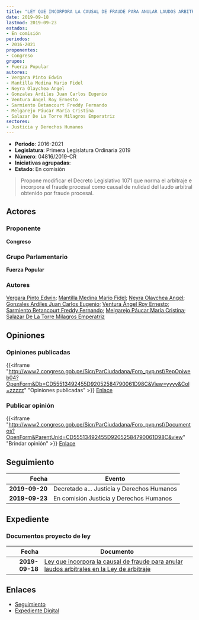 ```yaml
---
title: "LEY QUE INCORPORA LA CAUSAL DE FRAUDE PARA ANULAR LAUDOS ARBITRALES EN LA LEY DE ARBITRAJE"
date: 2019-09-18
lastmod: 2019-09-23
estados:
- En comisión
periodos:
- 2016-2021
proponentes:
- Congreso
grupos:
- Fuerza Popular
autores:
- Vergara Pinto Edwin
- Mantilla Medina Mario Fidel
- Neyra Olaychea Angel
- Gonzales Ardiles Juan Carlos Eugenio
- Ventura Ángel Roy Ernesto
- Sarmiento Betancourt Freddy Fernando
- Melgarejo Páucar María Cristina
- Salazar De La Torre Milagros Emperatriz
sectores:
- Justicia y Derechos Humanos
---
```

- **Periodo**: 2016-2021
- **Legislatura**: Primera Legislatura Ordinaria 2019
- **Número**: 04816/2019-CR
- **Iniciativas agrupadas**: 
- **Estado**: En comisión

> Propone modificar el Decreto Legislativo 1071 que norma el arbitraje e incorpora el fraude procesal como causal de nulidad del laudo arbitral obtenido por fraude procesal.


## Actores

### Proponente

**Congreso**

### Grupo Parlamentario

**Fuerza Popular**

### Autores

[Vergara Pinto Edwin](mailto:mailto:evergara@congreso.gob.pe); [Mantilla Medina Mario Fidel](mailto:mailto:mmantilla@congreso.gob.pe); [Neyra Olaychea Angel](mailto:mailto:); [Gonzales Ardiles Juan Carlos Eugenio](mailto:mailto:jgonzalesa@congreso.gob.pe); [Ventura Ángel Roy Ernesto](mailto:mailto:rventura@congreso.gob.pe); [Sarmiento Betancourt Freddy Fernando](mailto:mailto:fsarmiento@congreso.gob.pe); [Melgarejo Páucar María Cristina](mailto:mailto:mmelgarejo@congreso.gob.pe); [Salazar De La Torre Milagros Emperatriz](mailto:mailto:msalazard@congreso.gob.pe)

## Opiniones

### Opiniones publicadas

{{<iframe "http://www2.congreso.gob.pe/Sicr/ParCiudadana/Foro_pvp.nsf/RepOpiweb04?OpenForm&Db=CD55513492455D92052584790061D98C&View=yyyy&Col=zzzzz" "Opiniones publicadas" >}}
[Enlace](http://www2.congreso.gob.pe/Sicr/ParCiudadana/Foro_pvp.nsf/RepOpiweb04?OpenForm&Db=CD55513492455D92052584790061D98C&View=yyyy&Col=zzzzz)

### Publicar opinión

{{<iframe "http://www2.congreso.gob.pe/Sicr/ParCiudadana/Foro_pvp.nsf/Documentos?OpenForm&ParentUnid=CD55513492455D92052584790061D98C&view" "Brindar opinión" >}}
[Enlace](http://www2.congreso.gob.pe/Sicr/ParCiudadana/Foro_pvp.nsf/Documentos?OpenForm&ParentUnid=CD55513492455D92052584790061D98C&view)


## Seguimiento

| Fecha | Evento |
|------:|--------|
| **2019-09-20** | Decretado a... Justicia y Derechos Humanos |
| **2019-09-23** | En comisión Justicia y Derechos Humanos |

## Expediente

### Documentos proyecto de ley

| Fecha | Documento |
|------:|-----------|
| **2019-09-18** | [Ley que incorpora la causal de fraude para anular laudos arbitrales en la Ley de arbitraje](http://www.leyes.congreso.gob.pe/Documentos/2016_2021/Proyectos_de_Ley_y_de_Resoluciones_Legislativas/PL04816_20190918.pdf) |

## Enlaces

- [Seguimiento](http://www2.congreso.gob.pe/Sicr/TraDocEstProc/CLProLey2016.nsf/f7fff46988ca05b1052578e100829cc7/65c086977830eb270525847900600795?OpenDocument)
- [Expediente Digital](http://www2.congreso.gob.pe/Sicr/TraDocEstProc/CLProLey2016.nsf/f7fff46988ca05b1052578e100829cc7/65c086977830eb270525847900600795?OpenDocument&Click=05257FB7005EB655.eb71d0cf91d8294e05256cdf006b5706/$Body/0.1C6C)

